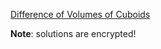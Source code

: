 [Difference of Volumes of Cuboids](https://www.codewars.com/kata/difference-of-volumes-of-cuboids/)

**Note**: solutions are encrypted!
